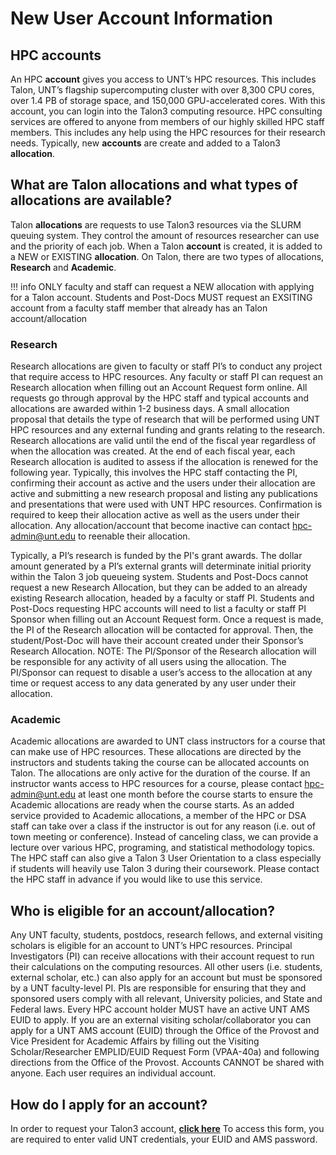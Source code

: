 # New User Account Information

## HPC accounts

An HPC **account** gives you access to UNT’s HPC resources. This includes Talon, UNT’s flagship supercomputing cluster with over 8,300 CPU cores, over 1.4 PB of storage space, and 150,000 GPU-accelerated cores. With this account, you can login into the Talon3 computing resource.
HPC consulting services are offered to anyone from members of our highly skilled HPC staff members. This includes any help using the HPC resources for their research needs.
Typically, new **accounts** are create and added to a Talon3 **allocation**.

## What are Talon allocations and what types of allocations are available?

Talon **allocations** are requests to use Talon3 resources via the SLURM queuing system. They control the amount of resources researcher can use and the priority of each job. When a Talon **account** is created, it is added to a NEW or EXISTING **allocation**. On Talon, there are two types of allocations, **Research** and **Academic**.

!!! info
	ONLY faculty and staff can request a NEW allocation with applying for a Talon account. Students and Post-Docs MUST request an EXSITING account from a faculty staff member that already has an Talon account/allocation

### Research

Research allocations are given to faculty or staff PI’s to conduct any project that require access to HPC resources. Any faculty or staff PI can request an Research allocation when filling out an Account Request form online. All requests go through approval by the HPC staff and typical accounts and allocations are awarded within 1-2 business days. A small allocation proposal that details the type of research that will be performed using UNT HPC resources and any external funding and grants relating to the research. Research allocations are valid until the end of the fiscal year regardless of when the allocation was created. At the end of each fiscal year, each Research allocation is audited to assess if the allocation is renewed for the following year. Typically, this involves the HPC staff contacting the PI, confirming their account as active and the users under their allocation are active and submitting a new research proposal and listing any publications and presentations that were used with UNT HPC resources. Confirmation is required to keep their allocation active as well as the users under their allocation. Any allocation/account that become inactive can contact hpc-admin@unt.edu to reenable their allocation. 

Typically, a PI’s research is funded by the PI's grant awards. The dollar amount generated by a PI’s external grants will determinate initial priority within the Talon 3 job queueing system.
Students and Post-Docs cannot request a new Research Allocation, but they can be added to an already existing Research allocation, headed by a faculty or staff PI. Students and Post-Docs requesting HPC accounts will need to list a faculty or staff PI Sponsor when filling out an Account Request form. Once a request is made, the PI of the Research allocation will be contacted for approval. Then, the student/Post-Doc will have their account created under their Sponsor’s Research Allocation.
NOTE: The PI/Sponsor of the Research allocation will be responsible for any activity of all users using the allocation. The PI/Sponsor can request to disable a user’s access to the allocation at any time or request access to any data generated by any user under their allocation.

### Academic

Academic allocations are awarded to UNT class instructors for a course that can make use of HPC resources. These allocations are directed by the instructors and students taking the course can be allocated accounts on Talon. The allocations are only active for the duration of the course.
If an instructor wants access to HPC resources for a course, please contact hpc-admin@unt.edu at least one month before the course starts to ensure the Academic allocations are ready when the course starts. 
As an added service provided to Academic allocations, a member of the HPC or DSA staff can take over a class if the instructor is out for any reason (i.e. out of town meeting or conference). Instead of canceling class, we can provide a lecture over various HPC, programing, and statistical methodology topics. The HPC staff can also give a Talon 3 User Orientation to a class especially if students will heavily use Talon 3 during their coursework. Please contact the HPC staff in advance if you would like to use this service.

## Who is eligible for an account/allocation?

Any UNT faculty, students, postdocs, research fellows, and external visiting scholars is eligible for an account to UNT’s HPC resources. Principal Investigators (PI) can receive allocations with their account request to run their calculations on the computing resources. All other users (i.e. students, external scholar, etc.) can also apply for an account but must be sponsored by a UNT faculty-level PI. PIs are responsible for ensuring that they and sponsored users comply with all relevant, University policies, and State and Federal laws.
Every HPC account holder MUST have an active UNT AMS EUID to apply. If you are an external visiting scholar/collaborator you can apply for a UNT AMS account (EUID) through the Office of the Provost and Vice President for Academic Affairs by filling out the Visiting Scholar/Researcher EMPLID/EUID Request Form (VPAA-40a) and following directions from the Office of the Provost.
Accounts CANNOT be shared with anyone. Each user requires an individual account.

## How do I apply for an account?

In order to request your Talon3 account, **[click here](https://hpc.unt.edu/account-request)**
To access this form, you are required to enter valid UNT credentials, your EUID and AMS password.

